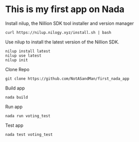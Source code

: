 # This is my first app on Nada

Install nilup, the Nillion SDK tool installer and version manager
```
curl https://nilup.nilogy.xyz/install.sh | bash
```
Use nilup to install the latest version of the Nillion SDK.
```
nilup install latest
nilup use latest
nilup init
```

Clone Repo
```
git clone https://github.com/NotASandMan/first_nada_app
```
Build app
```
nada build
```
Run app

```
nada run voting_test
```

Test app
```
nada test voting_test
```
